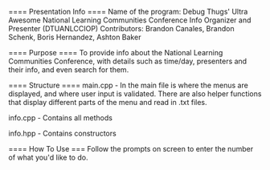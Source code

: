==== Presentation Info ====
Name of the program: Debug Thugs' Ultra Awesome National Learning Communities Conference Info Organizer and Presenter (DTUANLCCIOP)
Contributors: Brandon Canales, Brandon Schenk, Boris Hernandez, Ashton Baker

==== Purpose ====
To provide info about the National Learning Communities Conference, with details such as time/day, presenters and their info, and even search for them.

==== Structure ==== 
main.cpp - In the main file is where the menus are displayed, and where user input is validated. There are also helper functions that display different parts of the menu and read in .txt files.

info.cpp - Contains all methods

info.hpp - Contains constructors

==== How To Use === 
Follow the prompts on screen to enter the number of what you'd like to do.
